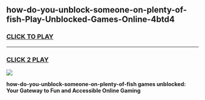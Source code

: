 
## how-do-you-unblock-someone-on-plenty-of-fish-Play-Unblocked-Games-Online-4btd4
<h3>
<a href="https://premium76.site?title=how-do-you-unblock-someone-on-plenty-of-fish&ref=25A">CLICK TO PLAY</a></h3>
<hr>

<h3>
<a href="https://premium76.site?title=how-do-you-unblock-someone-on-plenty-of-fish&ref=25A">CLICK 2 PLAY</a>
  
</h3>

<a href="https://premium76.site?title=how-do-you-unblock-someone-on-plenty-of-fish&ref=25A"><img src="https://clearcache.store/games.png"></a>


**how-do-you-unblock-someone-on-plenty-of-fish games unblocked: Your Gateway to Fun and Accessible Online Gaming**
